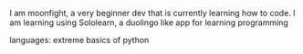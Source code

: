 I am moonfight, a very beginner dev that is currently learning how to code. I am learning using Sololearn, a duolingo like app for learning programming

languages: extreme basics of python

<!---
moonfight1/moonfight1 is a ✨ special ✨ repository because its `README.md` (this file) appears on your GitHub profile.
You can click the Preview link to take a look at your changes.
--->

